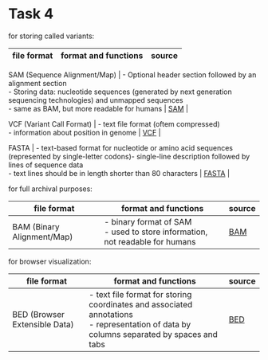 # Task 4

for storing called variants:

file format | format and functions | source |
--- | --- | --- |

SAM (Sequence Alignment/Map) | - Optional header section followed by an alignment section  <br> - Storing data: nucleotide sequences (generated by next generation sequencing technologies) and unmapped sequences <br> - same as BAM, but more readable for humans | [SAM](https://samtools.github.io/hts-specs/SAMv1.pdf) |
                               
VCF (Variant Call Format) | - text file format (oftem compressed) <br> - information about position in genome | [VCF](https://samtools.github.io/hts-specs/VCFv4.1.pdf) |

FASTA | - text-based format for nucleotide or amino acid sequences (represented by single-letter codons)- single-line description followed by lines of sequence data <br> - text lines should be in length shorter than 80 characters | [FASTA](https://en.wikipedia.org/wiki/FASTA_format) |


for full archival purposes:

file format | format and functions | source |
--- | --- | --- |
BAM (Binary Alignment/Map) | - binary format of SAM <br> - used to store information, not readable for humans | [BAM](https://genome.sph.umich.edu/wiki/BAM)



for browser visualization:

file format | format and functions | source |
--- | --- | --- |
BED (Browser Extensible Data) | - text file format for storing coordinates and associated annotations <br> - representation of data by columns separated by spaces and tabs | [BED](https://en.wikipedia.org/wiki/BED_(file_format))
